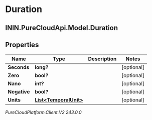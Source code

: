 # Duration

## ININ.PureCloudApi.Model.Duration

## Properties

|Name | Type | Description | Notes|
|------------ | ------------- | ------------- | -------------|
| **Seconds** | **long?** |  | [optional] |
| **Zero** | **bool?** |  | [optional] |
| **Nano** | **int?** |  | [optional] |
| **Negative** | **bool?** |  | [optional] |
| **Units** | [**List&lt;TemporalUnit&gt;**](TemporalUnit) |  | [optional] |



_PureCloudPlatform.Client.V2 243.0.0_
